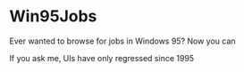 # Win95Jobs

Ever wanted to browse for jobs in Windows 95? Now you can

If you ask me, UIs have only regressed since 1995
